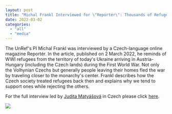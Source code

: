 ```yaml
---
layout: post
title: "Michal Frankl Interviewed for \"Reportér\": Thousands of Refugees from the Territory of Today's Ukraine Received During WWI"
date: 2022-03-02
categories: 
  - "all"
  - "media"
---
```


The UnRef's PI Michal Frankl was interviewed by a Czech-language online magazine Reportér. In the article, published on 2 March 2022, he reminds of WWI refugees from the territory of today's Ukraine arriving in Austria-Hungary (including the Czech lands) during the First World War. Not only the Volhynian Czechs but generally people leaving their homes fled the war by traveling closer to the monarchy's center. Frankl describes how the Czech society treated refugees back then and explains why we tend to support ones while rejecting the others.

For the full interview led by [Judita Matyášová](https://www.reporterpremium.cz/author/judita-matyasova) in Czech please click [here](https://www.reporterpremium.cz/a/pC6hu/tisice-uprchliku-z-dnesni-ukrajiny-tu-byly-uz-za-prvni-svetove-valky).

[![](/assets/images/reporter.png)](https://www.reporterpremium.cz/a/pC6hu/tisice-uprchliku-z-dnesni-ukrajiny-tu-byly-uz-za-prvni-svetove-valky)
